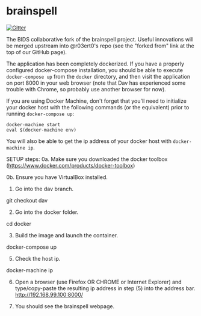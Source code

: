 # brainspell

[![Gitter](https://badges.gitter.im/Join%20Chat.svg)](https://gitter.im/BIDS-collaborative/brainspell?utm_source=badge&utm_medium=badge&utm_campaign=pr-badge&utm_content=badge)

The BIDS collaborative fork of the brainspell project. Useful innovations will
be merged upstream into @r03ert0's repo (see the "forked from" link at the top
of our GitHub page).

The application has been completely dockerized. If you have a properly
configured docker-compose installation, you should be able to execute
`docker-compose up` from the `docker` directory, and then visit the application
on port 8000 in your web browser (note that Dav has experienced some trouble
with Chrome, so probably use another browser for now).

If you are using Docker Machine, don't forget that you'll need to initialize
your docker host with the following commands (or the equivalent) prior to
running `docker-compose up`:

    docker-machine start
    eval $(docker-machine env)

You will also be able to get the ip address of your docker host with
`docker-machine ip`.






SETUP steps:
0a. Make sure you downloaded the docker toolbox (https://www.docker.com/products/docker-toolbox)

0b. Ensure you have VirtualBox installed.

1. Go into the dav branch.

git checkout dav

2. Go into the docker folder.

cd docker

3. Build the image and launch the container.

docker-compose up

5. Check the host ip.

docker-machine ip

6. Open a browser (use Firefox OR CHROME or Internet Explorer) and type/copy-paste the resulting ip address in step (5) into the address bar.
http://192.168.99.100:8000/ 

7. You should see the brainspell webpage.
